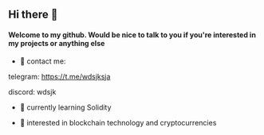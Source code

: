 ## Hi there 👋

#### Welcome to my github. Would be nice to talk to you if you're interested in my projects or anything else

- 💬 contact me:

telegram: https://t.me/wdsjksja 

discord: wdsjk

- 📖 currently learning Solidity

- 🤔 interested in blockchain technology and cryptocurrencies
